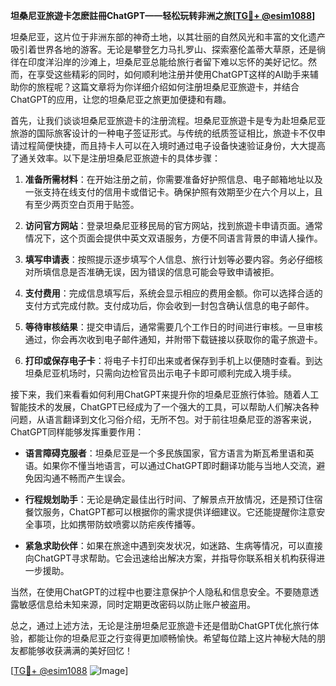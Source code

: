 **坦桑尼亚旅遊卡怎麽註冊ChatGPT——轻松玩转非洲之旅[[TG💪+ @esim1088](https://t.me/s/esim1088)]**

坦桑尼亚，这片位于非洲东部的神奇土地，以其壮丽的自然风光和丰富的文化遗产吸引着世界各地的游客。无论是攀登乞力马扎罗山、探索塞伦盖蒂大草原，还是徜徉在印度洋沿岸的沙滩上，坦桑尼亚总能给旅行者留下难以忘怀的美好记忆。然而，在享受这些精彩的同时，如何顺利地注册并使用ChatGPT这样的AI助手来辅助你的旅程呢？这篇文章将为你详细介绍如何注册坦桑尼亚旅遊卡，并结合ChatGPT的应用，让您的坦桑尼亚之旅更加便捷和有趣。

首先，让我们谈谈坦桑尼亚旅遊卡的注册流程。坦桑尼亚旅遊卡是专为赴坦桑尼亚旅游的国际旅客设计的一种电子签证形式。与传统的纸质签证相比，旅遊卡不仅申请过程简便快捷，而且持卡人可以在入境时通过电子设备快速验证身份，大大提高了通关效率。以下是注册坦桑尼亚旅遊卡的具体步骤：

1. **准备所需材料**：在开始注册之前，你需要准备好护照信息、电子邮箱地址以及一张支持在线支付的信用卡或借记卡。确保护照有效期至少在六个月以上，且有至少两页空白页用于贴签。

2. **访问官方网站**：登录坦桑尼亚移民局的官方网站，找到旅遊卡申请页面。通常情况下，这个页面会提供中英文双语服务，方便不同语言背景的申请人操作。

3. **填写申请表**：按照提示逐步填写个人信息、旅行计划等必要内容。务必仔细核对所填信息是否准确无误，因为错误的信息可能会导致申请被拒。

4. **支付费用**：完成信息填写后，系统会显示相应的费用金额。你可以选择合适的支付方式完成付款。支付成功后，你会收到一封包含确认信息的电子邮件。

5. **等待审核结果**：提交申请后，通常需要几个工作日的时间进行审核。一旦审核通过，你会再次收到电子邮件通知，并附带下载链接以获取你的電子旅遊卡。

6. **打印或保存电子卡**：将电子卡打印出来或者保存到手机上以便随时查看。到达坦桑尼亚机场时，只需向边检官员出示电子卡即可顺利完成入境手续。

接下来，我们来看看如何利用ChatGPT来提升你的坦桑尼亚旅行体验。随着人工智能技术的发展，ChatGPT已经成为了一个强大的工具，可以帮助人们解决各种问题，从语言翻译到文化习俗介绍，无所不包。对于前往坦桑尼亚的游客来说，ChatGPT同样能够发挥重要作用：

- **语言障碍克服者**：坦桑尼亚是一个多民族国家，官方语言为斯瓦希里语和英语。如果你不懂当地语言，可以通过ChatGPT即时翻译功能与当地人交流，避免因沟通不畅而产生误会。
  
- **行程规划助手**：无论是确定最佳出行时间、了解景点开放情况，还是预订住宿餐饮服务，ChatGPT都可以根据你的需求提供详细建议。它还能提醒你注意安全事项，比如携带防蚊喷雾以防疟疾传播等。

- **紧急求助伙伴**：如果在旅途中遇到突发状况，如迷路、生病等情况，可以直接向ChatGPT寻求帮助。它会迅速给出解决方案，并指导你联系相关机构获得进一步援助。

当然，在使用ChatGPT的过程中也要注意保护个人隐私和信息安全。不要随意透露敏感信息给未知来源，同时定期更改密码以防止账户被盗用。

总之，通过上述方法，无论是注册坦桑尼亚旅遊卡还是借助ChatGPT优化旅行体验，都能让你的坦桑尼亚之行变得更加顺畅愉快。希望每位踏上这片神秘大陆的朋友都能够收获满满的美好回忆！

[[TG💪+ @esim1088](https://t.me/s/esim1088) ![Image](https://i.postimg.cc/4NQfJmqS/Snipaste-2025-05-13-00-14-12.png)]